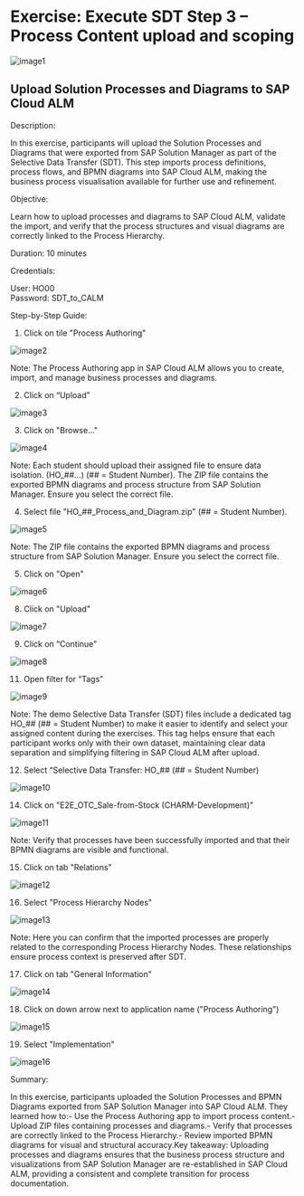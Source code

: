 # Exercise: Execute SDT Step 3 – Process Content upload and scoping

![image1](Images/image1.png)

## Upload Solution Processes and Diagrams to SAP Cloud ALM

Description:

In this exercise, participants will upload the Solution Processes and Diagrams that were exported from SAP Solution Manager as part of the Selective Data Transfer (SDT). This step imports process definitions, process flows, and BPMN diagrams into SAP Cloud ALM, making the business process visualisation available for further use and refinement.

Objective:

Learn how to upload processes and diagrams to SAP Cloud ALM, validate the import, and verify that the process structures and visual diagrams are correctly linked to the Process Hierarchy.

Duration: 10 minutes

Credentials:

User: HO00<br>
Password: SDT\_to\_CALM

Step-by-Step Guide:

1. Click on tile "Process Authoring"

![image2](Images/image2.png)

Note: The Process Authoring app in SAP Cloud ALM allows you to create, import, and manage business processes and diagrams.

2. Click on “Upload”

![image3](Images/image3.png)

3. Click on "Browse..."

![image4](Images/image4.png)

Note: Each student should upload their assigned file to ensure data isolation. (HO\_##...) (## = Student Number). The ZIP file contains the exported BPMN diagrams and process structure from SAP Solution Manager. Ensure you select the correct file.

4. Select file "HO\_##\_Process\_and\_Diagram.zip" (## = Student Number).

![image5](Images/image5.png)

Note: The ZIP file contains the exported BPMN diagrams and process structure from SAP Solution Manager. Ensure you select the correct file.

5. Click on "Open"

![image6](Images/image6.png)

8. Click on "Upload"

![image7](Images/image7.png)

9. Click on “Continue”

![image8](Images/image8.png)

11. Open filter for “Tags”

![image9](Images/image9.png)

Note: The demo Selective Data Transfer (SDT) files include a dedicated tag HO\_## (## = Student Number) to make it easier to identify and select your assigned content during the exercises. This tag helps ensure that each participant works only with their own dataset, maintaining clear data separation and simplifying filtering in SAP Cloud ALM after upload.

12. Select “Selective Data Transfer: HO\_## (## = Student Number)

![image10](Images/image10.png)

14. Click on "E2E\_OTC\_Sale-from-Stock (CHARM-Development)"

![image11](Images/image11.png)

Note: Verify that processes have been successfully imported and that their BPMN diagrams are visible and functional.

15. Click on tab "Relations"

![image12](Images/image12.png)

16. Select "Process Hierarchy Nodes"

![image13](Images/image13.png)

Note: Here you can confirm that the imported processes are properly related to the corresponding Process Hierarchy Nodes. These relationships ensure process context is preserved after SDT.

17. Click on tab "General Information"

![image14](Images/image14.png)

18. Click on down arrow next to application name ("Process Authoring")

![image15](Images/image15.png)

19. Select "Implementation"

![image16](Images/image16.png)

Summary:

In this exercise, participants uploaded the Solution Processes and BPMN Diagrams exported from SAP Solution Manager into SAP Cloud ALM. They learned how to:- Use the Process Authoring app to import process content.- Upload ZIP files containing processes and diagrams.- Verify that processes are correctly linked to the Process Hierarchy.- Review imported BPMN diagrams for visual and structural accuracy.Key takeaway: Uploading processes and diagrams ensures that the business process structure and visualizations from SAP Solution Manager are re-established in SAP Cloud ALM, providing a consistent and complete transition for process documentation.
